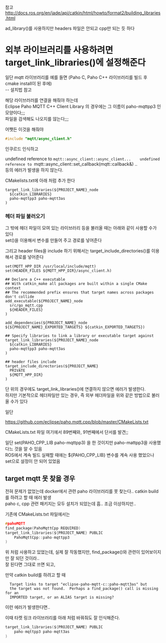 참고  
http://docs.ros.org/en/jade/api/catkin/html/howto/format2/building_libraries.html   

ad_library()를 사용하지만 headers 파일은 안되고 cpp만 되는 듯 하다

# 외부 라이브러리를 사용하려면 target_link_libraries()에 설정해준다 
일단 mqtt 라이브러리를 예를 들면 (Paho C, Paho C++ 라이브러리를 빌드 후 cmake install이 된 후에)   
-- 설치법 참고  

해당 라이브러러를 연결을 해줘야 하는데   
Eclipse Paho MQTT C++ Client Library 의 경우에는 그 이름이 paho-mqttpp3 인 모양이다;;;  
파일을 검색해도 나오지를 않는다;;;

어쨋든 이것을 해줘야  
```cpp
#include "mqtt/async_client.h"
```
인쿠르드 인식하고 

undefined reference to `mqtt::async_client::async_client...   
undefined reference to `mqtt::async_client::set_callback(mqtt::callback&) ..  
등의 에러가 발생을 하지 않는다.  

CMakelists.txt에 아래 처럼 추가 한다 
```
target_link_libraries(${PROJECT_NAME}_node
  ${catkin_LIBRARIES}
  paho-mqttpp3 paho-mqtt3as
) 
```


### 헤더 파일 불러오기 
그 밖에 헤더 파일이 모여 있는 라이브러리 등을 불러올 때는 아래와 같이 사용할 수가 있다  
set()을 이용해서 변수를 만들어 주고 경로를 넣어준다   

그리고 header files을 include 하기 위해서는 target_include_directories()를 이용해서 경로를 넣어준다  

```
set(MQTT_HPP_DIR /usr/local/include/mqtt)
set(HEADER_FILES ${MQTT_HPP_DIR}/async_client.h)

## Declare a C++ executable
## With catkin_make all packages are built within a single CMake context
## The recommended prefix ensures that target names across packages don't collide
add_executable(${PROJECT_NAME}_node 
  src/go_mqtt.cpp
  ${HEADER_FILES}
)

add_dependencies(${PROJECT_NAME}_node ${${PROJECT_NAME}_EXPORTED_TARGETS} ${catkin_EXPORTED_TARGETS})

## Specify libraries to link a library or executable target against
target_link_libraries(${PROJECT_NAME}_node
  ${catkin_LIBRARIES}
  paho-mqttpp3 paho-mqtt3as
) 

## header files include
target_include_directories(${PROJECT_NAME}
  PRIVATE
  ${MQTT_HPP_DIR}
)
```

단 위의 경우에도 target_link_libraries()에 연결하지 않으면 에러가 발생한다.  
하지만 기본적으로 헤더파일만 있는 경우, 즉 외부 헤더파일을 위와 같은 방법으로 불러올 수가 있다  

일단

https://github.com/eclipse/paho.mqtt.cpp/blob/master/CMakeLists.txt

CMakeLists.txt 파일 여기에서 89번째와, 91번째에서 단서를 발견;;

일단 set(PAHO_CPP_LIB paho-mqttpp3) 을 한 것이지만 paho-mattpp3을 사용했다느 것을 알 수 있음   
ROS에서 계속 빌드 실패할 때에는 ${PAHO_CPP_LIB} 변수를 계속 사용 했었으나 set으로 설정이 안 되어 있었음   



## target mqtt 못 찾을 경우
전혀 문제가 없었는데 docker에서 관련 paho 라이브러리를 못 찾는다..  catkin build를 하려고 할 때 에러 발생  
paho c, cpp 관련 패키지는 모두 설치가 되었는데 흠.. 조금 이상하지만.. 

기존에 CMakeLists.txt 파일에서는 
```c
#pahoMQTT
find_package(PahoMqttCpp REQUIRED)
target_link_libraries(${PROJECT_NAME} PUBLIC
    PahoMqttCpp::paho-mqttpp3
)
```

위 처럼 사용하고 있었는데, 실제 잘 작동했지만, find_package()와 관련이 있어보이지만 잘 되던 것이라..   
잘 된다면 그대로 쓰면 되고,

만약 catkin build를 하려고 할 때  
```
  Target links to target "eclipse-paho-mqtt-c::paho-mqtt3as" but
  the target was not found.  Perhaps a find_package() call is missing for an
  IMPORTED target, or an ALIAS target is missing?
```
이런 에러가 발생한다면.. 

이때 타켓 링크 라이브러리를 아래 처럼 바꿔줘도 잘 인식해준다.  
```c
target_link_libraries(${PROJECT_NAME} PUBLIC
    paho-mqttpp3 paho-mqtt3as
)
```
